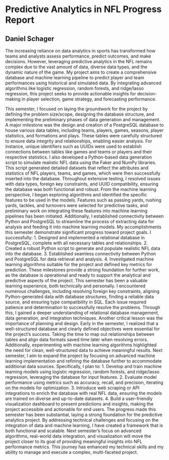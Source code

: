 <h1> Predictive Analytics in NFL Progress Report </h1>
<h2> Daniel Schager</h2>
<p> The increasing reliance on data analytics in sports has transformed how teams and analysts assess performance, predict outcomes, and make decisions. However, leveraging predictive analytics in the NFL remains complex due to the vast amount of data, diverse data types, and the dynamic nature of the game. My project aims to create a comprehensive database and machine learning pipeline to predict player and team performances using historical and simulated data. By integrating advanced algorithms like logistic regression, random forests, and ridge/lasso regression, this project seeks to provide actionable insights for decision-making in player selection, game strategy, and forecasting performance.</p>
<p2> This semester, I focused on laying the groundwork for the project by defining the problem size/scope, designing the database structure, and implementing the preliminary phases of data generation and management. A major milestone was the design and creation of a PostgreSQL database to house various data tables, including teams, players, games, seasons, player statistics, and formations and plays. These tables were carefully structured to ensure data integrity and relationships, enabling easier analysis. For instance, unique identifiers such as UUIDs were used to establish connections between tables like games and teams or players and their respective statistics. I also developed a Python-based data generation script to simulate realistic NFL data using the Faker and NumPy libraries. This script generated detailed datasets that reflect the attributes and statistics of NFL players, teams, and games, which were then successfully inserted into the database. Throughout extensive testing, I resolved issues with data types, foreign key constraints, and UUID compatibility, ensuring the database was both functional and robust. From the machine learning perspective, I began exploring algorithms and identified the specific features to be used in the models. Features such as passing yards, rushing yards, tackles, and turnovers were selected for predictive tasks, and preliminary work on integrating these features into machine learning pipelines has been initiated. Additionally, I established connectivity between Python and PostgreSQL to streamline the process of extracting data for analysis and feeding it into machine learning models.</p2>
<p3>My accomplishments this semester demonstrate significant progress toward project goals. I successfully:
1.	Designed and implemented a relational database in PostgreSQL, complete with all necessary tables and relationships.
2.	Created a robust Python script to generate and populate realistic NFL data into the database.
3.	Established seamless connectivity between Python and PostgreSQL for data retrieval and analysis.
4.	Investigated machine learning algorithms suitable for the project and defined key metrics for prediction.
These milestones provide a strong foundation for further work, as the database is operational and ready to support the analytical and predictive aspects of the project.
</p3>
<p4> This semester has been a valuable learning experience, both technically and personally. I encountered numerous challenges, including resolving foreign key constraints, aligning Python-generated data with database structures, finding a reliable data source, and ensuring type compatibility in SQL. Each issue required patience and determination to successfully resolve the problems. Through this, I gained a deeper understanding of relational database management, data generation, and integration techniques. Another critical lesson was the importance of planning and design. Early in the semester, I realized that a well-structured database and clearly defined objectives were essential for the project’s success. Taking the time to map out relationships between tables and align data formats saved time later when resolving errors. Additionally, experimenting with machine learning algorithms highlighted the need for clean, well-structured data to achieve meaningful results.</p4>
<p5> Next semester, I aim to expand the project by focusing on advanced machine learning implementation and refining the database further to accommodate additional data sources. Specifically, I plan to:
1.	Develop and train machine learning models using logistic regression, random forests, and ridge/lasso regression, leveraging the database for input features.
2.	Evaluate model performance using metrics such as accuracy, recall, and precision, iterating on the models for optimization.
3.	Introduce web scraping or API integrations to enrich the database with real NFL data, ensuring the models are trained on diverse and up-to-date datasets.
4.	Build a user-friendly visualization dashboard to present predictions and insights, making the project accessible and actionable for end users.
</p5>
<p6> The progress made this semester has been substantial, laying a strong foundation for the predictive analytics project. By addressing technical challenges and focusing on the integration of data and machine learning, I have created a framework that is both functional and scalable. Next semester’s focus on advanced algorithms, real-world data integration, and visualization will move the project closer to its goal of providing meaningful insights into NFL performance metrics. This journey has enhanced my technical skills and my ability to manage and execute a complex, multi-faceted project.</p6>
